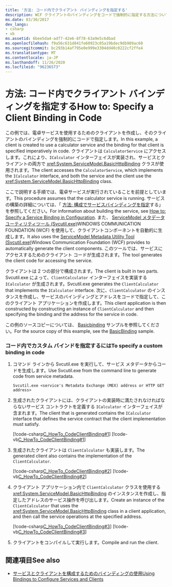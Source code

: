 ```yaml
---
title: '方法: コード内でクライアント バインディングを指定する'
description: WCF クライアントのバインディングをコードで強制的に指定する方法について説明します。 この例では、クライアントがサービスにアクセスします。
ms.date: 03/30/2017
dev_langs:
- csharp
- vb
ms.assetid: 6bee5da4-adf7-42e6-8f78-63a9e5c6dbad
ms.openlocfilehash: f9a56c631d841fe60923c05a19bdec9db989ac60
ms.sourcegitcommit: bc293b14af795e0e999e3304dd40c0222cf2ffe4
ms.translationtype: MT
ms.contentlocale: ja-JP
ms.lasthandoff: 11/26/2020
ms.locfileid: "96236573"
---
```

# <a name="how-to-specify-a-client-binding-in-code"></a><span data-ttu-id="5cc8f-104">方法: コード内でクライアント バインディングを指定する</span><span class="sxs-lookup"><span data-stu-id="5cc8f-104">How to: Specify a Client Binding in Code</span></span>

<span data-ttu-id="5cc8f-105">この例では、電卓サービスを使用するためのクライアントを作成し、そのクライアントのバインディングを強制的にコードで指定します。</span><span class="sxs-lookup"><span data-stu-id="5cc8f-105">In this example, a client is created to use a calculator service and the binding for that client is specified imperatively in code.</span></span> <span data-ttu-id="5cc8f-106">クライアントは `CalculatorService` にアクセスします。これにより、`ICalculator` インターフェイスが実装され、サービスとクライアントの両方で <xref:System.ServiceModel.BasicHttpBinding> クラスが使用されます。</span><span class="sxs-lookup"><span data-stu-id="5cc8f-106">The client accesses the `CalculatorService`, which implements the `ICalculator` interface, and both the service and the client use the <xref:System.ServiceModel.BasicHttpBinding> class.</span></span>  
  
 <span data-ttu-id="5cc8f-107">ここで説明する手順では、電卓サービスが実行されていることを前提としています。</span><span class="sxs-lookup"><span data-stu-id="5cc8f-107">This procedure assumes that the calculator service is running.</span></span> <span data-ttu-id="5cc8f-108">サービスの構築の詳細については、「 [方法: 構成でサービスバインディングを指定](how-to-specify-a-service-binding-in-configuration.md)する」を参照してください。</span><span class="sxs-lookup"><span data-stu-id="5cc8f-108">For information about building the service, see [How to: Specify a Service Binding in Configuration](how-to-specify-a-service-binding-in-configuration.md).</span></span> <span data-ttu-id="5cc8f-109">また、 [ServiceModel メタデータユーティリティツール (Svcutil.exe)](servicemodel-metadata-utility-tool-svcutil-exe.md)WINDOWS COMMUNICATION FOUNDATION (WCF) を使用して、クライアントコンポーネントを自動的に生成します。</span><span class="sxs-lookup"><span data-stu-id="5cc8f-109">It also uses the [ServiceModel Metadata Utility Tool (Svcutil.exe)](servicemodel-metadata-utility-tool-svcutil-exe.md)Windows Communication Foundation (WCF) provides to automatically generate the client components.</span></span> <span data-ttu-id="5cc8f-110">このツールでは、サービスにアクセスするためのクライアント コードが生成されます。</span><span class="sxs-lookup"><span data-stu-id="5cc8f-110">The tool generates the client code for accessing the service.</span></span>  
  
 <span data-ttu-id="5cc8f-111">クライアントは 2 つの部分で構成されます。</span><span class="sxs-lookup"><span data-stu-id="5cc8f-111">The client is built in two parts.</span></span> <span data-ttu-id="5cc8f-112">Svcutil.exe によって、`ClientCalculator` インターフェイスを実装する `ICalculator` が生成されます。</span><span class="sxs-lookup"><span data-stu-id="5cc8f-112">Svcutil.exe generates the `ClientCalculator` that implements the `ICalculator` interface.</span></span> <span data-ttu-id="5cc8f-113">次に、`ClientCalculator` のインスタンスを作成し、サービスのバインディングとアドレスをコードで指定して、このクライアント アプリケーションを作成します。</span><span class="sxs-lookup"><span data-stu-id="5cc8f-113">This client application is then constructed by constructing an instance of `ClientCalculator` and then specifying the binding and the address for the service in code.</span></span>  
  
 <span data-ttu-id="5cc8f-114">この例のソースコピーについては、 [Basicbinding](./samples/basicbinding.md) サンプルを参照してください。</span><span class="sxs-lookup"><span data-stu-id="5cc8f-114">For the source copy of this example, see the [BasicBinding](./samples/basicbinding.md) sample.</span></span>  
  
### <a name="to-specify-a-custom-binding-in-code"></a><span data-ttu-id="5cc8f-115">コード内でカスタム バインドを指定するには</span><span class="sxs-lookup"><span data-stu-id="5cc8f-115">To specify a custom binding in code</span></span>  
  
1. <span data-ttu-id="5cc8f-116">コマンド ラインから Svcutil.exe を実行して、サービス メタデータからコードを生成します。</span><span class="sxs-lookup"><span data-stu-id="5cc8f-116">Use Svcutil.exe from the command line to generate code from service metadata.</span></span>  
  
    ```console  
    Svcutil.exe <service's Metadata Exchange (MEX) address or HTTP GET address>
    ```  
  
2. <span data-ttu-id="5cc8f-117">生成されたクライアントには、クライアントの実装時に満たされなければならないサービス コントラクトを定義する `ICalculator` インターフェイスが含まれます。</span><span class="sxs-lookup"><span data-stu-id="5cc8f-117">The client that is generated contains the `ICalculator` interface that defines the service contract that the client implementation must satisfy.</span></span>  
  
     [!code-csharp[C_HowTo_CodeClientBinding#1](../../../samples/snippets/csharp/VS_Snippets_CFX/c_howto_codeclientbinding/cs/client.cs#1)]
     [!code-vb[C_HowTo_CodeClientBinding#1](../../../samples/snippets/visualbasic/VS_Snippets_CFX/c_howto_codeclientbinding/vb/client.vb#1)]  
  
3. <span data-ttu-id="5cc8f-118">生成されたクライアントは `ClientCalculator` も実装します。</span><span class="sxs-lookup"><span data-stu-id="5cc8f-118">The generated client also contains the implementation of the `ClientCalculator`.</span></span>  
  
     [!code-csharp[C_HowTo_CodeClientBinding#2](../../../samples/snippets/csharp/VS_Snippets_CFX/c_howto_codeclientbinding/cs/client.cs#2)]
     [!code-vb[C_HowTo_CodeClientBinding#2](../../../samples/snippets/visualbasic/VS_Snippets_CFX/c_howto_codeclientbinding/vb/client.vb#2)]  
  
4. <span data-ttu-id="5cc8f-119">クライアント アプリケーション内で `ClientCalculator` クラスを使用する <xref:System.ServiceModel.BasicHttpBinding> のインスタンスを作成し、指定したアドレスのサービス操作を呼び出します。</span><span class="sxs-lookup"><span data-stu-id="5cc8f-119">Create an instance of the `ClientCalculator` that uses the <xref:System.ServiceModel.BasicHttpBinding> class in a client application, and then call the service operations at the specified address.</span></span>  
  
     [!code-csharp[C_HowTo_CodeClientBinding#3](../../../samples/snippets/csharp/VS_Snippets_CFX/c_howto_codeclientbinding/cs/client.cs#3)]
     [!code-vb[C_HowTo_CodeClientBinding#3](../../../samples/snippets/visualbasic/VS_Snippets_CFX/c_howto_codeclientbinding/vb/client.vb#3)]  
  
5. <span data-ttu-id="5cc8f-120">クライアントをコンパイルして実行します。</span><span class="sxs-lookup"><span data-stu-id="5cc8f-120">Compile and run the client.</span></span>  
  
## <a name="see-also"></a><span data-ttu-id="5cc8f-121">関連項目</span><span class="sxs-lookup"><span data-stu-id="5cc8f-121">See also</span></span>

- [<span data-ttu-id="5cc8f-122">サービスとクライアントを構成するためのバインディングの使用</span><span class="sxs-lookup"><span data-stu-id="5cc8f-122">Using Bindings to Configure Services and Clients</span></span>](using-bindings-to-configure-services-and-clients.md)
